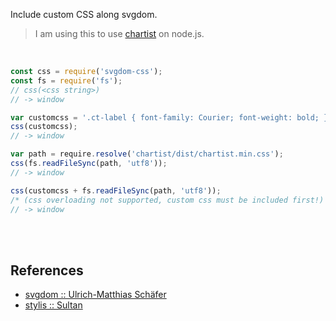 Include custom CSS along svgdom.
> I am using this to use [chartist] on node.js.

<br>

```javascript
const css = require('svgdom-css');
const fs = require('fs');
// css(<css string>)
// -> window

var customcss = '.ct-label { font-family: Courier; font-weight: bold; }';
css(customcss);
// -> window

var path = require.resolve('chartist/dist/chartist.min.css');
css(fs.readFileSync(path, 'utf8'));
// -> window

css(customcss + fs.readFileSync(path, 'utf8'));
/* (css overloading not supported, custom css must be included first!) */
// -> window
```

<br>
<br>


## References

- [svgdom :: Ulrich-Matthias Schäfer](https://www.npmjs.com/package/svgdom)
- [stylis :: Sultan](https://www.npmjs.com/package/stylis)

[chartist]: https://www.npmjs.com/package/chartist

